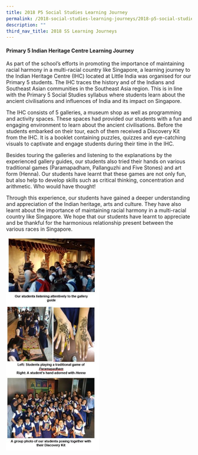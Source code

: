 ```yaml
---
title: 2018 P5 Social Studies Learning Journey
permalink: /2018-social-studies-learning-journeys/2018-p5-social-studies-learning-journey/
description: ""
third_nav_title: 2018 SS Learning Journeys
---
```

<h4><strong>Primary 5 Indian Heritage Centre Learning Journey</strong></h4>
<p>As part of the school&rsquo;s efforts in promoting the importance of maintaining racial harmony in a multi-racial country like Singapore, a learning journey to the Indian Heritage Centre (IHC) located at Little India was organised for our Primary 5 students. The IHC traces the history and of the Indians and Southeast Asian communities in the Southeast Asia region. This is in line with the Primary 5 Social Studies syllabus where students learn about the ancient civilisations and influences of India and its impact on Singapore.</p>
<p>The IHC consists of 5 galleries, a museum shop as well as programming and activity spaces. These spaces had provided our students with a fun and engaging environment to learn about the ancient civilisations. Before the students embarked on their tour, each of them received a Discovery Kit from the IHC. It is a booklet containing puzzles, quizzes and eye-catching visuals to captivate and engage students during their time in the IHC.</p>
<p>Besides touring the galleries and listening to the explanations by the experienced gallery guides, our students also tried their hands on various traditional games (Paramapadham, Pallanguzhi and Five Stones) and art form (Henna). Our students have learnt that these games are not only fun, but also help to develop skills such as critical thinking, concentration and arithmetic. Who would have thought!</p>
<p>Through this experience, our students have gained a deeper understanding and appreciation of the Indian heritage, arts and culture. They have also learnt about the importance of maintaining racial harmony in a multi-racial country like Singapore. We hope that our students have learnt to appreciate and be thankful for the harmonious relationship present between the various races in Singapore.</p>
<img style="width: 50%;" src="/images/ssljp5.jpg">